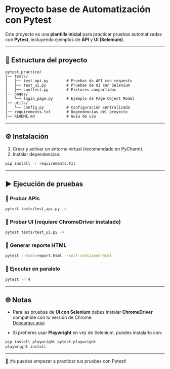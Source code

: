 # Proyecto base de Automatización con Pytest

Este proyecto es una **plantilla inicial** para practicar pruebas automatizadas con **Pytest**, incluyendo ejemplos de **API** y **UI (Selenium)**.

---

## 📂 Estructura del proyecto

```
pytest_practice/
│── tests/
│   ├── test_api.py        # Pruebas de API con requests
│   ├── test_ui.py         # Pruebas de UI con Selenium
│   ├── conftest.py        # Fixtures compartidas
│── pages/
│   └── login_page.py      # Ejemplo de Page Object Model
│── utils/
│   └── config.py          # Configuración centralizada
│── requirements.txt       # Dependencias del proyecto
│── README.md              # Guía de uso
```

---

## ⚙️ Instalación

1. Crear y activar un entorno virtual (recomendado en PyCharm).
2. Instalar dependencias:

```bash
pip install -r requirements.txt
```

---

## ▶️ Ejecución de pruebas

### 🔹 Probar APIs
```bash
pytest tests/test_api.py -v
```

### 🔹 Probar UI (requiere ChromeDriver instalado)
```bash
pytest tests/test_ui.py -v
```

### 🔹 Generar reporte HTML
```bash
pytest --html=report.html --self-contained-html
```

### 🔹 Ejecutar en paralelo
```bash
pytest -n 4
```

---

## 🌐 Notas

- Para las pruebas de **UI con Selenium** debes instalar **ChromeDriver** compatible con tu versión de Chrome.  
  [Descargar aquí](https://chromedriver.chromium.org/downloads)  

- Si prefieres usar **Playwright** en vez de Selenium, puedes instalarlo con:
```bash
pip install playwright pytest-playwright
playwright install
```

---

🚀 ¡Ya puedes empezar a practicar tus pruebas con Pytest!

